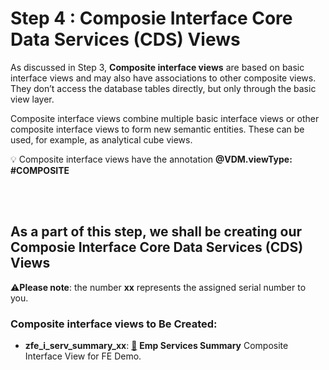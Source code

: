 # Step 4 : Composie Interface Core Data Services (CDS) Views

As discussed in Step 3, **Composite interface views** are based on basic interface views and may also have associations to other composite views. They don’t access the database tables directly, but only through the basic view layer.

Composite interface views combine multiple basic interface views or other composite interface views to form new semantic entities. These can be used, for example, as analytical cube views. 

:bulb: Composite interface views have the annotation **@VDM.viewType: #COMPOSITE**

<br><br>
## As a part of this step, we shall be creating our Composie Interface Core Data Services (CDS) Views
:warning:**Please note**: the number **xx** represents the assigned serial number to you.</span>

### Composite interface views to Be Created:
- **zfe_i_serv_summary_xx**: <a href="./Data Definition zfe_i_serv_summary_xx" target="_blank">:link:</a>  **Emp Services Summary** Composite Interface View for FE Demo.

<!-- TO DO Add Project specific photos here
<br><br>
### First, we'll dive into the architecture overview.
<br>
<p align="center">
    <img src="../images/RAPArchitecture.png" alt="RAP Architecture"/>
    <p align="center"> Architecture Overview - The Big Picture</p>
</p>
-->
